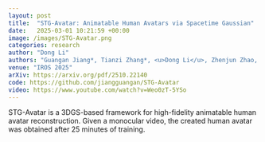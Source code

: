 ```yaml
---
layout: post
title:  "STG-Avatar: Animatable Human Avatars via Spacetime Gaussian"
date:   2025-03-01 10:21:59 +00:00
image: /images/STG-Avatar.png
categories: research
author: "Dong Li"
authors: "Guangan Jiang*, Tianzi Zhang*, <u>Dong Li</u>, Zhenjun Zhao, Haoang Li, Mingrui Li, Hongyu Wang#"
venue: "IROS 2025"
arXiv: https://arxiv.org/pdf/2510.22140
code: https://github.com/jiangguangan/STG-Avatar
video: https://www.youtube.com/watch?v=Weo0zT-5YSo
---
```


STG-Avatar is a 3DGS-based framework for high-fidelity animatable human avatar reconstruction. Given a monocular video, the created human avatar was obtained after 25 minutes of training.

